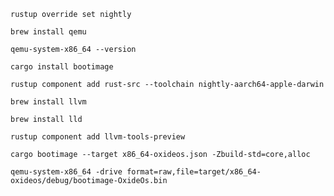 ```
rustup override set nightly
```
```
brew install qemu
```

```
qemu-system-x86_64 --version
```

```
cargo install bootimage
```

```
rustup component add rust-src --toolchain nightly-aarch64-apple-darwin
```

```
brew install llvm
```
```
brew install lld
```

```
rustup component add llvm-tools-preview
```

```
cargo bootimage --target x86_64-oxideos.json -Zbuild-std=core,alloc
```

```
qemu-system-x86_64 -drive format=raw,file=target/x86_64-oxideos/debug/bootimage-OxideOs.bin
```